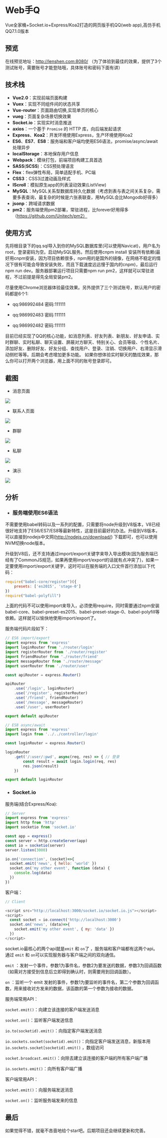 # Web手Q

Vue全家桶+Socket.io+Express/Koa2打造的网页版手机QQ(web app),高仿手机QQ7.1.0版本

## 预览

在线预览地址：http://lenshen.com:8080/ （为了体验到最佳的效果，提供了3个测试账号，需要账号才能登陆哦，具体账号和密码下面有讲）

## 技术栈
* **Vue2.0**：实现前端页面构建
* **Vuex**：实现不同组件间的状态共享
* **Vue-router**：页面路由切换,实现单页的核心
* **vueg**：页面复杂场景切换效果
* **Socket.io**：实现实时消息推送
* **axios**：一个基于 `Promise` 的 HTTP 库，向后端发起请求
* **Express**、**Koa2**：开发环境使用Express，生产环境使用Koa2
* **ES6**、**ES7**、**ES8**：服务端和客户端均使用ES6语法，promise/async/await 处理异步
* **localStorage**：本地保存用户信息
* **Webpack**：模块打包，前端项目构建工具首选
* **SASS**(**SCSS**)：CSS预处理语言
* **Flex**：flex弹性布局，简单适配手机、PC端
* **CSS3**：CSS3过渡动画及样式
* **IScroll**：模拟原生app的列表滚动效果(ListView)
* **MySQL**：MySQL关系型数据库持久化数据（考虑到表与表之间关系复杂，需要多表查询，最复杂的时候是六张表联查，用MySQL会比Mongodb好得多）
* **jsonp**：跨域请求数据
* **pm2**：服务端使用pm2部署，常驻进程，比forever好用得多（https://github.com/Unitech/pm2）

## 使用方式

先将根目录下的qq.sql导入到你的MySQL数据库里(可以使用Navicat)，用户名为root，登录密码为空。启动MySQL服务。然后使用cnpm install 安装所有依赖(最好用cnpm安装，因为项目依赖很多，npm用的是国外的镜像，在网络不稳定的情况下很有可能会导致安装失败，而且下载速度远远慢于国内的cnpm)，最后运行npm run dev。服务器部署运行项目只需要npm run pm2，这样就可以常驻进程，不过前提是得先全局安装pm2。

尽量使用Chrome浏览器体验最佳效果。另外提供了三个测试账号，默认用户的密码都是6个1:

* qq:986992484  密码:111111

* qq:986992483  密码:111111

* qq:986992482  密码:111111

目前已经实现了QQ的核心功能，如消息列表、好友列表、新朋友、好友申请、实时群聊、实时私聊、聊天设置、屏蔽对方聊天、特别关心、会员等级、个性名片、添加好友、删除好友、好友分组、查找用户、登录、注销、切换用户、右滑显示滑动侧栏等等。后期会考虑增加更多功能。
如果你想体验实时聊天的酷炫效果，那么你可以打开两个浏览器，用上面不同的账号登录即可。

## 截图

* 消息页面

![](https://github.com/lensh/vue-qq/blob/master/screenshot/1.png)

* 联系人页面

![](https://github.com/lensh/vue-qq/blob/master/screenshot/2.png)

* 群聊

![](https://github.com/lensh/vue-qq/blob/master/screenshot/3.png)

* 私聊

![](https://github.com/lensh/vue-qq/blob/master/screenshot/4.png)

* 演示

![](https://github.com/lensh/vue-qq/blob/master/screenshot/5.gif)

## 分析

* ### 服务端使用ES6语法

不需要使用babel转码以及一系列的配置，只需要将node升级到V8版本，V8已经很好地支持了ES6/ES7/ES8等最新特性，这是目前最好的办法。升级到V8版本，可以直接到nodejs中文网(http://nodejs.cn/download/) 下载即可，也可以使用NVM切换node版本。

升级到V8后，还不支持通过import/export关键字来导入导出模块(因为服务端已经有了CommonJS规范，如果再使用import/export的话就有点冲突了)，如果一定要使用import/export关键字，这时可以在服务端的入口文件首行添加以下代码：

```javascript
require("babel-core/register")({
	presets: ['es2015', 'stage-0']
})
require("babel-polyfill")
```

上面的代码不可以使用import来导入，必须使用require，同时需要通过npm安装babel-core、babel-preset-es2015、babel-preset-stage-0、babel-polyfill等依赖。这样就可以愉快地使用import/export了。

服务端代码片段如下：

``` javascript
// ES6 import/export
import express from 'express'
import loginRouter from './router/login'
import registerRouter from './router/register'
import friendRouter from './router/friend'
import messageRouter from './router/message'
import userRouter from './router/user'

const apiRouter = express.Router()

apiRouter
	.use('/login', loginRouter)
	.use('/register', registerRouter)
	.use('/friend', friendRouter)
	.use('/message', messageRouter)
	.use('/user', userRouter)

export default apiRouter
```

``` javascript
// ES8 async/await
import express from 'express'
import login from '../../controller/login'

const loginRouter = express.Router()

loginRouter
	.get('/:user/:pwd', async(req, res) => { // 登录
		const result = await login.login(req, res)
		res.json(result)
	})

export default loginRouter
```

* ### Socket.io
服务端(结合Express/Koa):

```javascript
// Server
import express from 'express'
import http from 'http'
import socketio from 'socket.io'

const app = express()
const server = http.createServer(app)
const io = socketio(server)
server.listen(3000)

io.on('connection', (socket)=>{
  socket.emit('news', { hello: 'world' })
  socket.on('my other event', function (data) {
    console.log(data)
  })
})
```

客户端：

```javascript
// Client

<script src="http://localhost:3000/socket.io/socket.io.js"></script>
<script>
  const socket = io.connect('http://localhost:3000')
  socket.on('news', (data)=>{
    socket.emit('my other event', { my: 'data' })
  })
</script>
```

socket.io最核心的两个api就是`emit` 和 `on`了 ，服务端和客户端都有这两个api。通过 `emit` 和 `on`可以实现服务器与客户端之间的双向通信。

`emit` ：发射一个事件，参数1为事件名，参数2为要发送的数据，参数3为回调函数（如需对方接受到信息后立即得到确认时，则需要用到回调函数）。

`on` ：监听一个 emit 发射的事件，参数1为要监听的事件名，第二个参数为回调函数，用来接收对方发来的数据，该函数的第一个参数为接收的数据。

服务端常用API：

`socket.emit()`：向建立该连接的客户端发送消息

`socket.on()`：监听客户端发送信息

`io.to(socketid).emit()`：向指定客户端发送消息

`io.sockets.socket(socketid).emit()`：向指定客户端发送消息，新版本用`io.sockets.socket[socketid].emit()` ，数组访问

`socket.broadcast.emit()`：向除去建立该连接的客户端的所有客户端广播

`io.sockets.emit()`：向所有客户端广播

客户端常用API：

`socket.emit()`：向服务端发送消息

`socket.on()`：监听服务端发来的信息

## 最后

如果觉得不错，就毫不吝啬地给个star吧。后期项目还会继续更新和完善。
